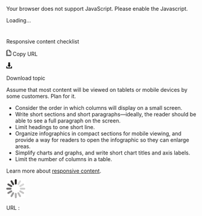 Your browser does not support JavaScript. Please enable the Javascript.

Loading...

# 

Responsive content checklist

![Copy URL](responsive-content-checklist_files/Copy.png)
Copy URL

![Download](responsive-content-checklist_files/Download.png)

Download topic

Assume that most content will be viewed on tablets or mobile devices by some customers. Plan for it.

  - Consider the order in which columns will display on a small screen.
  - Write short sections and short paragraphs—ideally, the reader should be able to see a full paragraph on the screen.
  - Limit headings to one short line.
  - Organize
    infographics in compact sections for mobile viewing, and provide a way
    for readers to open the infographic so they can enlarge areas.
  - Simplify charts and graphs, and write short chart titles and axis labels.
  - Limit the number of columns in a table.

[](https://worldready.cloudapp.net/Styleguide/Read?id=2700&topicid=28694)Learn more about [responsive content](https://worldready.cloudapp.net/Styleguide/Read?id=2700&topicid=36384).

![In progress](responsive-content-checklist_files/activity-large.gif)

URL :
